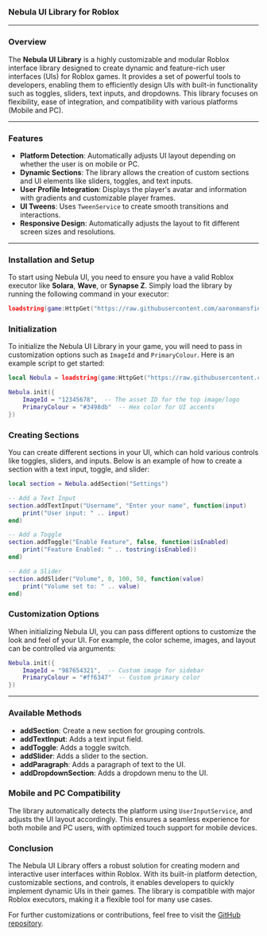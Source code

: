 ### Nebula UI Library for Roblox

---

### **Overview**

The **Nebula UI Library** is a highly customizable and modular Roblox interface library designed to create dynamic and feature-rich user interfaces (UIs) for Roblox games. It provides a set of powerful tools to developers, enabling them to efficiently design UIs with built-in functionality such as toggles, sliders, text inputs, and dropdowns. This library focuses on flexibility, ease of integration, and compatibility with various platforms (Mobile and PC).

---

### **Features**
- **Platform Detection**: Automatically adjusts UI layout depending on whether the user is on mobile or PC.
- **Dynamic Sections**: The library allows the creation of custom sections and UI elements like sliders, toggles, and text inputs.
- **User Profile Integration**: Displays the player's avatar and information with gradients and customizable player frames.
- **UI Tweens**: Uses `TweenService` to create smooth transitions and interactions.
- **Responsive Design**: Automatically adjusts the layout to fit different screen sizes and resolutions.
  
---

### **Installation and Setup**

To start using Nebula UI, you need to ensure you have a valid Roblox executor like **Solara**, **Wave**, or **Synapse Z**. Simply load the library by running the following command in your executor:

```lua
loadstring(game:HttpGet("https://raw.githubusercontent.com/aaronmansfield5/Nebula-UI/main/lib.lua"))()
```

### **Initialization**

To initialize the Nebula UI Library in your game, you will need to pass in customization options such as `ImageId` and `PrimaryColour`. Here is an example script to get started:

```lua
local Nebula = loadstring(game:HttpGet("https://raw.githubusercontent.com/aaronmansfield5/Nebula-UI/main/lib.lua"))()

Nebula.init({
    ImageId = "12345678",  -- The asset ID for the top image/logo
    PrimaryColour = "#3498db"  -- Hex color for UI accents
})
```

### **Creating Sections**

You can create different sections in your UI, which can hold various controls like toggles, sliders, and inputs. Below is an example of how to create a section with a text input, toggle, and slider:

```lua
local section = Nebula.addSection("Settings")

-- Add a Text Input
section.addTextInput("Username", "Enter your name", function(input)
    print("User input: " .. input)
end)

-- Add a Toggle
section.addToggle("Enable Feature", false, function(isEnabled)
    print("Feature Enabled: " .. tostring(isEnabled))
end)

-- Add a Slider
section.addSlider("Volume", 0, 100, 50, function(value)
    print("Volume set to: " .. value)
end)
```

### **Customization Options**

When initializing Nebula UI, you can pass different options to customize the look and feel of your UI. For example, the color scheme, images, and layout can be controlled via arguments:

```lua
Nebula.init({
    ImageId = "987654321",  -- Custom image for sidebar
    PrimaryColour = "#ff6347"  -- Custom primary color
})
```

---

### **Available Methods**

- **addSection**: Create a new section for grouping controls.
- **addTextInput**: Adds a text input field.
- **addToggle**: Adds a toggle switch.
- **addSlider**: Adds a slider to the section.
- **addParagraph**: Adds a paragraph of text to the UI.
- **addDropdownSection**: Adds a dropdown menu to the UI.

### **Mobile and PC Compatibility**

The library automatically detects the platform using `UserInputService`, and adjusts the UI layout accordingly. This ensures a seamless experience for both mobile and PC users, with optimized touch support for mobile devices.

### **Conclusion**

The Nebula UI Library offers a robust solution for creating modern and interactive user interfaces within Roblox. With its built-in platform detection, customizable sections, and controls, it enables developers to quickly implement dynamic UIs in their games. The library is compatible with major Roblox executors, making it a flexible tool for many use cases.

For further customizations or contributions, feel free to visit the [GitHub repository](https://github.com/aaronmansfield5/Nebula-UI).